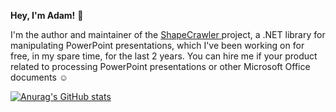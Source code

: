 **Hey, I'm Adam!** 👋

I'm the author and maintainer of the [ShapeCrawler ](https://github.com/ShapeCrawler/ShapeCrawler) project, a .NET library for manipulating PowerPoint presentations, which I've been working on for free, in my spare time, for the last 2 years. You can hire me if your product related to processing PowerPoint presentations or other Microsoft Office documents ☺️

[![Anurag's GitHub stats](https://github-readme-stats.vercel.app/api?username=adamshakhabov&show_icons=true&theme=vue&hide=stars)](https://github.com/anuraghazra/github-readme-stats)

<!--
**adamshakhabov/adamshakhabov** is a ✨ _special_ ✨ repository because its `README.md` (this file) appears on your GitHub profile.

Here are some ideas to get you started:

- 🔭 I’m currently working on ...
- 🌱 I’m currently learning ...
- 👯 I’m looking to collaborate on ...
- 🤔 I’m looking for help with ...
- 💬 Ask me about ...
- 📫 How to reach me: ...
- 😄 Pronouns: ...
- ⚡ Fun fact: ...
-->
